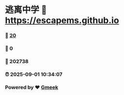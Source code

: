 # 逃离中学 :link: https://escapems.github.io 
### :page_facing_up: [20](https://escapems.github.io/tag.html) 
### :speech_balloon: 0 
### :hibiscus: 202738 
### :alarm_clock: 2025-09-01 10:34:07 
### Powered by :heart: [Gmeek](https://github.com/Meekdai/Gmeek)
